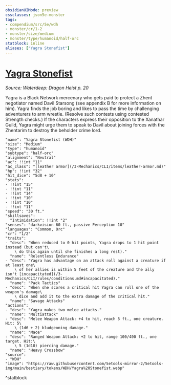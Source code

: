```yaml
---
obsidianUIMode: preview
cssclasses: json5e-monster
tags:
- compendium/src/5e/wdh
- monster/cr/1-2
- monster/size/medium
- monster/type/humanoid/half-orc
statblock: inline
aliases: ["Yagra Stonefist"]
---
```

# [Yagra Stonefist](3-Mechanics\CLI\bestiary\npc/yagra-stonefist-wdh.md)
*Source: Waterdeep: Dragon Heist p. 20*  

Yagra is a Black Network mercenary who gets paid to protect a Zhent negotiator named Davil Starsong (see appendix B for more information on him). Yagra finds the job boring and likes to pass the time by challenging adventurers to arm wrestle. (Resolve such contests using contested Strength checks.) If the characters express their opposition to the Xanathar Guild, Yagra might urge them to speak to Davil about joining forces with the Zhentarim to destroy the beholder crime lord.

```statblock
"name": "Yagra Stonefist (WDH)"
"size": "Medium"
"type": "humanoid"
"subtype": "half-orc"
"alignment": "Neutral"
"ac": !!int "11"
"ac_class": "[leather armor](/3-Mechanics/CLI/items/leather-armor.md)"
"hp": !!int "32"
"hit_dice": "5d8 + 10"
"stats":
- !!int "15"
- !!int "11"
- !!int "14"
- !!int "10"
- !!int "10"
- !!int "11"
"speed": "30 ft."
"skillsaves":
  "Intimidation": !!int "2"
"senses": "darkvision 60 ft., passive Perception 10"
"languages": "Common, Orc"
"cr": "1/2"
"traits":
- "desc": "When reduced to 0 hit points, Yagra drops to 1 hit point instead (but can't\
    \ do this again until she finishes a long rest)."
  "name": "Relentless Endurance"
- "desc": "Yagra has advantage on an attack roll against a creature if at least one\
    \ of her allies is within 5 feet of the creature and the ally isn't [incapacitated](/3-Mechanics/CLI/rules/conditions.md#incapacitated)."
  "name": "Pack Tactics"
- "desc": "When she scores a critical hit Yagra can roll one of the weapon's damage\
    \ dice and add it to the extra damage of the critical hit."
  "name": "Savage Attacks"
"actions":
- "desc": "Yagra makes two melee attacks."
  "name": "Multiattack"
- "desc": "Melee Weapon Attack: +4 to hit, reach 5 ft., one creature. Hit: 5\
    \ (1d6 + 2) bludgeoning damage."
  "name": "Mace"
- "desc": "Ranged Weapon Attack: +2 to hit, range 100/400 ft., one target. Hit:\
    \ 5 (1d10) piercing damage."
  "name": "Heavy Crossbow"
"source":
- "WDH"
"image": "https://raw.githubusercontent.com/5etools-mirror-2/5etools-img/main/bestiary/tokens/WDH/Yagra%20Stonefist.webp"
```
^statblock